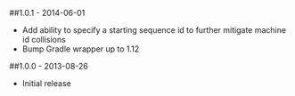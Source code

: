 ##1.0.1 - 2014-06-01
* Add ability to specify a starting sequence id to further mitigate machine id collisions
* Bump Gradle wrapper up to 1.12

##1.0.0 - 2013-08-26
* Initial release